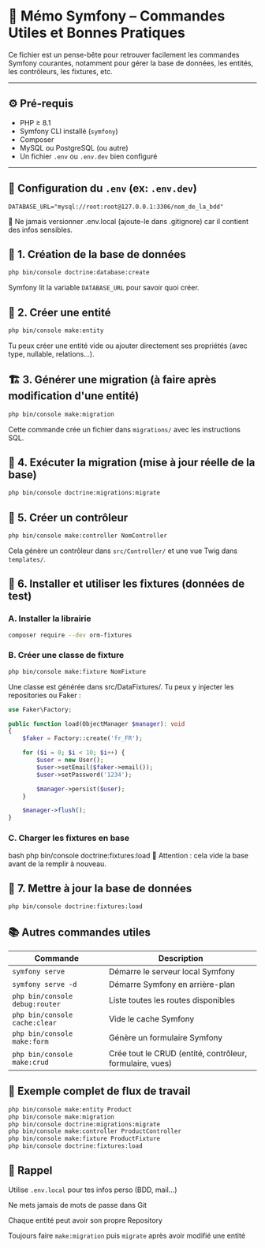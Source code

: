 # 🧠 Mémo Symfony – Commandes Utiles et Bonnes Pratiques

Ce fichier est un pense-bête pour retrouver facilement les commandes Symfony courantes, notamment pour gérer la base de données, les entités, les contrôleurs, les fixtures, etc.

---

## ⚙️ Pré-requis

- PHP ≥ 8.1
- Symfony CLI installé (`symfony`)
- Composer
- MySQL ou PostgreSQL (ou autre)
- Un fichier `.env` ou `.env.dev` bien configuré

---

## 📄 Configuration du `.env` (ex: `.env.dev`)

```env
DATABASE_URL="mysql://root:root@127.0.0.1:3306/nom_de_la_bdd"
```
🔐 Ne jamais versionner .env.local (ajoute-le dans .gitignore) car il contient des infos sensibles.

## 🧱 1. Création de la base de données
```bash
php bin/console doctrine:database:create
```
Symfony lit la variable `DATABASE_URL` pour savoir quoi créer.

## 🧬 2. Créer une entité
```bash
php bin/console make:entity
```
Tu peux créer une entité vide ou ajouter directement ses propriétés (avec type, nullable, relations...).

## 🏗️ 3. Générer une migration (à faire après modification d'une entité)
```bash
php bin/console make:migration
```
Cette commande crée un fichier dans `migrations/` avec les instructions SQL.

## 🚀 4. Exécuter la migration (mise à jour réelle de la base)
```bash
php bin/console doctrine:migrations:migrate
```

## 🧪 5. Créer un contrôleur
```bash
php bin/console make:controller NomController
```
Cela génère un contrôleur dans `src/Controller/` et une vue Twig dans `templates/`.

## 🌱 6. Installer et utiliser les fixtures (données de test)
### A. Installer la librairie
```bash
composer require --dev orm-fixtures
```

### B. Créer une classe de fixture
```bash
php bin/console make:fixture NomFixture
```
Une classe est générée dans src/DataFixtures/. Tu peux y injecter les repositories ou Faker :

```php
use Faker\Factory;

public function load(ObjectManager $manager): void
{
    $faker = Factory::create('fr_FR');

    for ($i = 0; $i < 10; $i++) {
        $user = new User();
        $user->setEmail($faker->email());
        $user->setPassword('1234');

        $manager->persist($user);
    }

    $manager->flush();
}
```
### C. Charger les fixtures en base
bash
php bin/console doctrine:fixtures:load
🧨 Attention : cela vide la base avant de la remplir à nouveau.

## 🧹 7. Mettre à jour la base de données
```bash
php bin/console doctrine:fixtures:load
```
## 📚 Autres commandes utiles

| Commande                                  | Description                                                |
|-------------------------------------------|------------------------------------------------------------|
| `symfony serve`                           | Démarre le serveur local Symfony                           |
| `symfony serve -d`                        | Démarre Symfony en arrière-plan                            |
| `php bin/console debug:router`            | Liste toutes les routes disponibles                        |
| `php bin/console cache:clear`             | Vide le cache Symfony                                      |
| `php bin/console make:form`               | Génère un formulaire Symfony                               |
| `php bin/console make:crud`               | Crée tout le CRUD (entité, contrôleur, formulaire, vues)   |


## 🔁 Exemple complet de flux de travail
```bash
php bin/console make:entity Product
php bin/console make:migration
php bin/console doctrine:migrations:migrate
php bin/console make:controller ProductController
php bin/console make:fixture ProductFixture
php bin/console doctrine:fixtures:load
```
## 🧠 Rappel
Utilise `.env.local` pour tes infos perso (BDD, mail…)

Ne mets jamais de mots de passe dans Git

Chaque entité peut avoir son propre Repository

Toujours faire `make:migration` puis `migrate` après avoir modifié une entité